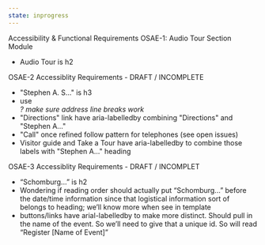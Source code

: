 ```yaml
---
state: inprogress
---
```


Accessibility & Functional Requirements
OSAE-1: Audio Tour Section Module
- Audio Tour is h2

OSAE-2 Accessiblity Requirements - DRAFT / INCOMPLETE
- "Stephen A. S..." is h3
- use <address>? make sure address line breaks work
- "Directions" link  have aria-labelledby combining "Directions" and "Stephen A..."
- "Call" once refined follow pattern for telephones (see open issues)
- Visitor guide and Take a Tour have aria-labelledby to combine those labels with "Stephen A..." heading

OSAE-3 Accessiblity Requirements - DRAFT / INCOMPLET
- “Schomburg...” is h2
- Wondering if reading order should actually put “Schomburg...” before the date/time information since that logistical information sort of belongs to heading; we’ll know more when see in template
- buttons/links  have arial-labelledby to make more distinct. Should pull in the name of the event. So we’ll need to give that a unique id. So will read “Register [Name of Event]” 

